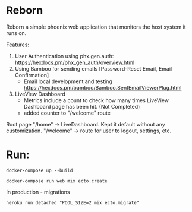 # Reborn

Reborn a simple phoenix web application that monitors the host system it runs on.

Features:

1. User Authentication using phx.gen.auth: https://hexdocs.pm/phx_gen_auth/overview.html
2. Using Bamboo for sending emails [Password-Reset Email, Email Confirmation]
   - Email local development and testing https://hexdocs.pm/bamboo/Bamboo.SentEmailViewerPlug.html
3. LiveView Dashboard
   - Metrics include a count to check how many times LiveView Dashboard page has been hit. (Not Completed)
   - added counter to "/welcome" route

Root page
"/home" -> LiveDashboard. Kept it default without any customization.
"/welcome" -> route for user to logout, settings, etc.

# Run:

    docker-compose up --build

    docker-compose run web mix ecto.create

In production - migrations

    heroku run:detached "POOL_SIZE=2 mix ecto.migrate"

   <!-- 
   To start your Phoenix server:

- Install dependencies with `mix deps.get`
- Create and migrate your database with `mix ecto.setup`
- Install Node.js dependencies with `npm install` inside the `assets` directory
- Start Phoenix endpoint with `mix phx.server`

Now you can visit [`localhost:4000`](http://localhost:4000) from your browser.

Ready to run in production? Please [check our deployment guides](https://hexdocs.pm/phoenix/deployment.html).

## Learn more

- Official website: https://www.phoenixframework.org/
- Guides: https://hexdocs.pm/phoenix/overview.html
- Docs: https://hexdocs.pm/phoenix
- Forum: https://elixirforum.com/c/phoenix-forum
- Source: https://github.com/phoenixframework/phoenix -->
